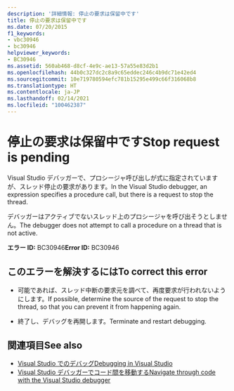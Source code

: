 ```yaml
---
description: '詳細情報: 停止の要求は保留中です'
title: 停止の要求は保留中です
ms.date: 07/20/2015
f1_keywords:
- vbc30946
- bc30946
helpviewer_keywords:
- BC30946
ms.assetid: 560ab468-d8cf-4e9c-ae13-57a55e83d2b1
ms.openlocfilehash: 44b0c327dc2c8a9c65eddec246c4b9dc71e42ed4
ms.sourcegitcommit: 10e719780594efc781b15295e499c66f316068b8
ms.translationtype: HT
ms.contentlocale: ja-JP
ms.lasthandoff: 02/14/2021
ms.locfileid: "100462387"
---
```

# <a name="stop-request-is-pending"></a><span data-ttu-id="fd306-103">停止の要求は保留中です</span><span class="sxs-lookup"><span data-stu-id="fd306-103">Stop request is pending</span></span>

<span data-ttu-id="fd306-104">Visual Studio デバッガーで、プロシージャ呼び出しが式に指定されていますが、スレッド停止の要求があります。</span><span class="sxs-lookup"><span data-stu-id="fd306-104">In the Visual Studio debugger, an expression specifies a procedure call, but there is a request to stop the thread.</span></span>  
  
 <span data-ttu-id="fd306-105">デバッガーはアクティブでないスレッド上のプロシージャを呼び出そうとしません。</span><span class="sxs-lookup"><span data-stu-id="fd306-105">The debugger does not attempt to call a procedure on a thread that is not active.</span></span>  
  
 <span data-ttu-id="fd306-106">**エラー ID:** BC30946</span><span class="sxs-lookup"><span data-stu-id="fd306-106">**Error ID:** BC30946</span></span>  
  
## <a name="to-correct-this-error"></a><span data-ttu-id="fd306-107">このエラーを解決するには</span><span class="sxs-lookup"><span data-stu-id="fd306-107">To correct this error</span></span>  
  
- <span data-ttu-id="fd306-108">可能であれば、スレッド中断の要求元を調べて、再度要求が行われないようにします。</span><span class="sxs-lookup"><span data-stu-id="fd306-108">If possible, determine the source of the request to stop the thread, so that you can prevent it from happening again.</span></span>  
  
- <span data-ttu-id="fd306-109">終了し、デバッグを再開します。</span><span class="sxs-lookup"><span data-stu-id="fd306-109">Terminate and restart debugging.</span></span>  
  
## <a name="see-also"></a><span data-ttu-id="fd306-110">関連項目</span><span class="sxs-lookup"><span data-stu-id="fd306-110">See also</span></span>

- [<span data-ttu-id="fd306-111">Visual Studio でのデバッグ</span><span class="sxs-lookup"><span data-stu-id="fd306-111">Debugging in Visual Studio</span></span>](/visualstudio/debugger/debugger-feature-tour)
- [<span data-ttu-id="fd306-112">Visual Studio デバッガーでコード間を移動する</span><span class="sxs-lookup"><span data-stu-id="fd306-112">Navigate through code with the Visual Studio debugger</span></span>](/visualstudio/debugger/navigating-through-code-with-the-debugger)
